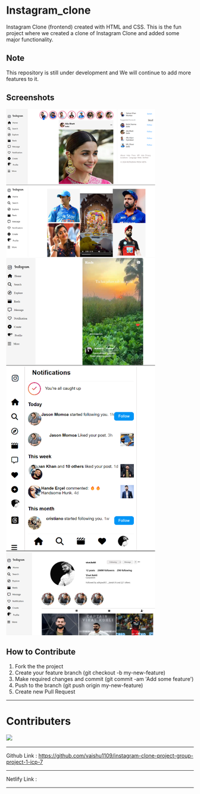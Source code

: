 # Instagram_clone

 Instagram Clone (frontend) created with HTML and CSS. This is the fun project where we created a clone of Instagram Clone and added some major functionality.
 



## Note
This repository is still under development and We will continue to add more features to it.



## Screenshots


<p>

<img src="./img/readme 1.png" alt="feed example" width = "400" >
<img src="./img/readme 2.png" alt="upload photo example"width = "400" >
<img src="./img/readme 3.png" alt="go to a profile from feed" width = "400">
<img src="./img/readme 4.png" alt="edit profile example" width = "400" >
<img src="./img/readme 5.png" alt="comment and activity feed example" width = "400">

</p>


## How to Contribute
1. Fork the the project
2. Create your feature branch (git checkout -b my-new-feature)
3. Make required changes and commit (git commit -am 'Add some feature')
4. Push to the branch (git push origin my-new-feature)
5. Create new Pull Request

-----
# Contributers

<a href="https://github.com/vaishu1109/instagram-clone-project-group-project-1-icp-7/graphs/contributors">
  <img src="https://contrib.rocks/image?repo=vaishu1109/instagram-clone-project-group-project-1-icp-7" />
</a>

------
Github Link : https://github.com/vaishu1109/instagram-clone-project-group-project-1-icp-7

-----
Netlify Link : 

----

